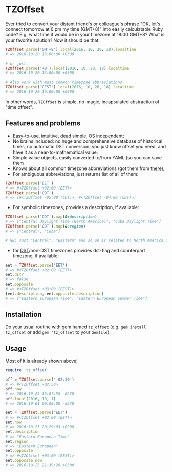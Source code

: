 # TZOffset

Ever tried to convert your distant friend's or colleague's phrase "OK, let's connect tomorrow
at 6 pm my time (GMT+8)" into easily calculatable Ruby code? E.g. what time it would be in your
timezone at 18:00 GMT+8? What is your favorite solution? Now it should be that:

```ruby
TZOffset.parse('GMT+8').local(2016, 10, 20, 18).localtime
# => 2016-10-20 13:00:00 +0300

# or just
TZOffset.parse('+8').local(2016, 10, 20, 18).localtime
# => 2016-10-20 13:00:00 +0300

# Also work with most common timezone abbreviations
TZOffset.parse('CEST').local(2016, 10, 20, 18).localtime
# => 2016-10-20 19:00:00 +0300
```

In other words, `TZOffset` is simple, no-magic, incapsulated abstraction of "time offset".

## Features and problems

* Easy-to-use, intuitive, dead simple, OS independent;
* No brains included: no huge and comprehensive database of historical times, no automatic
  DST conversion; you just know offset you need, and have it as a near-to-mathematical
  value;
* Simple value objects, easily converted to/from YAML (so you can save them
* Knows about all common timezone abbreviations (got them from
  [there](https://en.wikipedia.org/wiki/List_of_time_zone_abbreviations));
* For ambiguous abbreviations, just returns list of all of them:
```ruby
TZOffset.parse('EET')
# => #<TZOffset +02:00 (EET)>
TZOffset.parse('CDT')
# => [#<TZOffset -05:00 (CDT)>, #<TZOffset -04:00 (CDT)>]
```
* For symbolic timezones, provides a description, if available:
```ruby
TZOffset.parse('CDT').map(&:description)
# => ["Central Daylight Time (North America)", "Cuba Daylight Time"]
TZOffset.parse('CDT').map(&:region)
# => ["Central", "Cuba"]

# NB: Just "Central", "Eastern" and so on is related to North America in timezones nomenclature
```
* for [DST](https://en.wikipedia.org/wiki/Daylight_saving_time)/non-DST timezones provides
  dst-flag and counterpart timezone, if available:
```ruby
eet = TZOffset.parse('EET')
# => #<TZOffset +02:00 (EET)>
eet.dst?
# => false
eet.opposite
# => #<TZOffset +03:00 (EEST)>
[eet.description, eet.opposite.description]
# => ["Eastern European Time", "Eastern European Summer Time"]
```

## Installation

Do your usual routine with gem named `tz_offset` (e.g. `gem install tz_offset` or add
`gem "tz_offset` to your `Gemfile`).

## Usage

Most of it is already shown above!

```ruby
require 'tz_offset'

off = TZOffset.parse('-02:30')
# => #<TZOffset -02:30>
off.now
# => 2016-10-25 16:07:55 -0230
off.local(2016, 10, 1)
# => 2016-10-01 00:00:00 -0230

eet = TZOffset.parse('EET')
# => #<TZOffset +02:00 (EET)>
eet.now
# => 2016-10-25 20:29:03 +0200
eet.description
# => "Eastern European Time"
eet.region
# => "Eastern European"
eet.opposite
# => #<TZOffset +03:00 (EEST)>
eet.opposite.now
# => 2016-10-25 21:39:26 +0300
```
